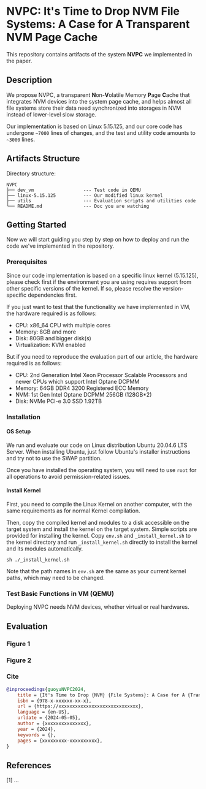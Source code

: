 # NVPC: It's Time to Drop NVM File Systems: A Case for A Transparent NVM Page Cache

This repository contains artifacts of the system **NVPC** we implemented in the paper.

## Description

We propose NVPC, a transparent **N**on-**V**olatile Memory **P**age **C**ache that integrates NVM devices into the system page cache, and helps almost all file systems store their data need synchronized into storages in NVM instead of lower-level slow storage.

Our implementation is based on Linux 5.15.125, and our core code has undergone `~7000` lines of changes, and the test and utility code amounts to `~3000` lines.

## Artifacts Structure

Directory structure:

```dir
NVPC
├── dev_vm                  --- Test code in QEMU
├── linux-5.15.125          --- Our modified linux kernel
├── utils                   --- Evaluation scripts and utilities code
└── README.md               --- Doc you are watching
```

## Getting Started

Now we will start guiding you step by step on how to deploy and run the code we've implemented in the repository.

### Prerequisites

Since our code implementation is based on a specific linux kernel (5.15.125), please check first if the environment you are using requires support from other specific versions of the kernel. If so, please resolve the version-specific dependencies first.

If you just want to test that the functionality we have implemented in VM, the hardware required is as follows:

- CPU: x86_64 CPU with multiple cores
- Memory: 8GB and more
- Disk: 80GB and bigger disk(s)
- Virtualization: KVM enabled

But if you need to reproduce the evaluation part of our article, the hardware required is as follows:

- CPU: 2nd Generation Intel Xeon Processor Scalable Processors and newer CPUs which support Intel Optane DCPMM
- Memory: 64GB DDR4 3200 Registered ECC Memory
- NVM: 1st Gen Intel Optane DCPMM 256GB (128GB*2)
- Disk: NVMe PCI-e 3.0 SSD 1.92TB

### Installation

#### OS Setup

We run and evaluate our code on Linux distribution Ubuntu 20.04.6 LTS Server. When installing Ubuntu, just follow Ubuntu's installer instructions and try not to use the SWAP partition.

Once you have installed the operating system, you will need to use `root` for all operations to avoid permission-related issues.

#### Install Kernel

First, you need to compile the Linux Kernel on another computer, with the same requirements as for normal Kernel compilation.

Then, copy the compiled kernel and modules to a disk accessible on the target system and install the kernel on the target system. Simple scripts are provided for installing the kernel. Copy `env.sh` and `_install_kernel.sh` to the kernel directory and run `_install_kernel.sh` directly to install the kernel and its modules automatically.

```shell
sh ./_install_kernel.sh
```

Note that the path names in `env.sh` are the same as your current kernel paths, which may need to be changed.

### Test Basic Functions in VM (QEMU)

Deploying NVPC needs NVM devices, whether virtual or real hardwares.


## Evaluation

### Figure 1

### Figure 2


### Cite

```bibtex
@inproceedings{guoyuNVPC2024,
    title = {It's Time to Drop {NVM} {File Systems}: A Case for A {Transparent} NVM {Page Cache}},
    isbn = {978-x-xxxxxx-xx-x},
    url = {https://xxxxxxxxxxxxxxxxxxxxxxxxxxxxx},
    language = {en-US},
    urldate = {2024-05-05},
    author = {xxxxxxxxxxxxxxx},
    year = {2024},
    keywords = {},
    pages = {xxxxxxxxx-xxxxxxxxxx},
}
```

## References

[1] ...